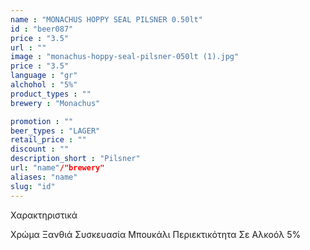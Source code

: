```yaml
---
name : "MONACHUS HOPPY SEAL PILSNER 0.50lt"
id : "beer087"
price : "3.5"
url : ""
image : "monachus-hoppy-seal-pilsner-050lt (1).jpg"
price : "3.5"
language : "gr"
alchohol : "5%"
product_types : ""
brewery : "Monachus"

promotion : ""
beer_types : "LAGER"
retail_price : ""
discount : ""
description_short : "Pilsner"
url: "name"/"brewery"
aliases: "name"
slug: "id"
---
```


Χαρακτηριστικά

Χρώμα
Ξανθιά
Συσκευασία
Μπουκάλι
Περιεκτικότητα Σε Αλκοόλ
5%